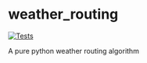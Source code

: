 # weather_routing

[![Tests](https://github.com/peterm790/weather_routing/actions/workflows/tests.yml/badge.svg)](https://github.com/peterm790/weather_routing/actions/workflows/tests.yml)

A pure python weather routing algorithm 
